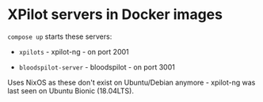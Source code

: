 # XPilot servers in Docker images

`compose up` starts these servers:

- `xpilots` - xpilot-ng - on port 2001

- `bloodspilot-server` - bloodspilot - on port 3001

Uses NixOS as these don't exist on Ubuntu/Debian anymore - xpilot-ng was last
seen on Ubuntu Bionic (18.04LTS).
